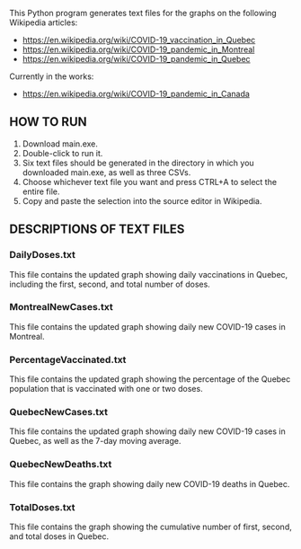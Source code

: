This Python program generates text files for the graphs on the following Wikipedia articles:
* https://en.wikipedia.org/wiki/COVID-19_vaccination_in_Quebec
* https://en.wikipedia.org/wiki/COVID-19_pandemic_in_Montreal
* https://en.wikipedia.org/wiki/COVID-19_pandemic_in_Quebec

Currently in the works:
* https://en.wikipedia.org/wiki/COVID-19_pandemic_in_Canada

## HOW TO RUN

1. Download main.exe.
2. Double-click to run it.
3. Six text files should be generated in the directory in which you downloaded main.exe, as well as three CSVs.
4. Choose whichever text file you want and press CTRL+A to select the entire file.
5. Copy and paste the selection into the source editor in Wikipedia.

## DESCRIPTIONS OF TEXT FILES

### DailyDoses.txt

This file contains the updated graph showing daily vaccinations in Quebec, including the first, second, and total number of doses.

### MontrealNewCases.txt

This file contains the updated graph showing daily new COVID-19 cases in Montreal.

### PercentageVaccinated.txt

This file contains the updated graph showing the percentage of the Quebec population that is vaccinated with one or two doses.

### QuebecNewCases.txt

This file contains the updated graph showing daily new COVID-19 cases in Quebec, as well as the 7-day moving average.

### QuebecNewDeaths.txt

This file contains the graph showing daily new COVID-19 deaths in Quebec.

### TotalDoses.txt

This file contains the graph showing the cumulative number of first, second, and total doses in Quebec.
